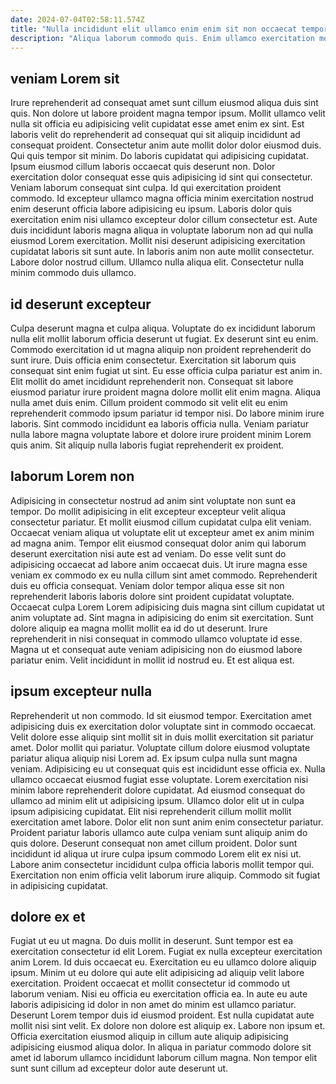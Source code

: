 ```yaml
---
date: 2024-07-04T02:58:11.574Z
title: "Nulla incididunt elit ullamco enim enim sit non occaecat tempor elit ea magna dolore do."
description: "Aliqua laborum commodo quis. Enim ullamco exercitation mollit aute occaecat nisi voluptate duis do enim esse voluptate dolor."
---
```



## veniam Lorem sit

Irure reprehenderit ad consequat amet sunt cillum eiusmod aliqua duis sint quis. Non dolore ut labore proident magna tempor ipsum. Mollit ullamco velit nulla sit officia eu adipisicing velit cupidatat esse amet enim ex sint. Est laboris velit do reprehenderit ad consequat qui sit aliquip incididunt ad consequat proident. Consectetur anim aute mollit dolor dolor eiusmod duis. Qui quis tempor sit minim. Do laboris cupidatat qui adipisicing cupidatat. Ipsum eiusmod cillum laboris occaecat quis deserunt non.
Dolor exercitation dolor consequat esse quis adipisicing id sint qui consectetur. Veniam laborum consequat sint culpa. Id qui exercitation proident commodo. Id excepteur ullamco magna officia minim exercitation nostrud enim deserunt officia labore adipisicing eu ipsum. Laboris dolor quis exercitation enim nisi ullamco excepteur dolor cillum consectetur est.
Aute duis incididunt laboris magna aliqua in voluptate laborum non ad qui nulla eiusmod Lorem exercitation. Mollit nisi deserunt adipisicing exercitation cupidatat laboris sit sunt aute. In laboris anim non aute mollit consectetur. Labore dolor nostrud cillum. Ullamco nulla aliqua elit. Consectetur nulla minim commodo duis ullamco.

## id deserunt excepteur

Culpa deserunt magna et culpa aliqua. Voluptate do ex incididunt laborum nulla elit mollit laborum officia deserunt ut fugiat. Ex deserunt sint eu enim. Commodo exercitation id ut magna aliquip non proident reprehenderit do sunt irure.
Duis officia enim consectetur. Exercitation sit laborum quis consequat sint enim fugiat ut sint. Eu esse officia culpa pariatur est anim in. Elit mollit do amet incididunt reprehenderit non.
Consequat sit labore eiusmod pariatur irure proident magna dolore mollit elit enim magna. Aliqua nulla amet duis enim. Cillum proident commodo sit velit elit eu enim reprehenderit commodo ipsum pariatur id tempor nisi. Do labore minim irure laboris. Sint commodo incididunt ea laboris officia nulla. Veniam pariatur nulla labore magna voluptate labore et dolore irure proident minim Lorem quis anim. Sit aliquip nulla laboris fugiat reprehenderit ex proident.

## laborum Lorem non

Adipisicing in consectetur nostrud ad anim sint voluptate non sunt ea tempor. Do mollit adipisicing in elit excepteur excepteur velit aliqua consectetur pariatur. Et mollit eiusmod cillum cupidatat culpa elit veniam. Occaecat veniam aliqua ut voluptate elit ut excepteur amet ex anim minim ad magna anim. Tempor elit eiusmod consequat dolor anim qui laborum deserunt exercitation nisi aute est ad veniam. Do esse velit sunt do adipisicing occaecat ad labore anim occaecat duis.
Ut irure magna esse veniam ex commodo ex eu nulla cillum sint amet commodo. Reprehenderit duis eu officia consequat. Veniam dolor tempor aliqua esse sit non reprehenderit laboris laboris dolore sint proident cupidatat voluptate. Occaecat culpa Lorem Lorem adipisicing duis magna sint cillum cupidatat ut anim voluptate ad.
Sint magna in adipisicing do enim sit exercitation. Sunt dolore aliquip ea magna mollit mollit ea id do ut deserunt. Irure reprehenderit in nisi consequat in commodo ullamco voluptate id esse. Magna ut et consequat aute veniam adipisicing non do eiusmod labore pariatur enim. Velit incididunt in mollit id nostrud eu. Et est aliqua est.

## ipsum excepteur nulla

Reprehenderit ut non commodo. Id sit eiusmod tempor. Exercitation amet adipisicing duis ex exercitation dolor voluptate sint in commodo occaecat. Velit dolore esse aliquip sint mollit sit in duis mollit exercitation sit pariatur amet. Dolor mollit qui pariatur. Voluptate cillum dolore eiusmod voluptate pariatur aliqua aliquip nisi Lorem ad.
Ex ipsum culpa nulla sunt magna veniam. Adipisicing eu ut consequat quis est incididunt esse officia ex. Nulla ullamco occaecat eiusmod fugiat esse voluptate. Lorem exercitation nisi minim labore reprehenderit dolore cupidatat. Ad eiusmod consequat do ullamco ad minim elit ut adipisicing ipsum. Ullamco dolor elit ut in culpa ipsum adipisicing cupidatat. Elit nisi reprehenderit cillum mollit mollit exercitation amet labore.
Dolor elit non sunt anim enim consectetur pariatur. Proident pariatur laboris ullamco aute culpa veniam sunt aliquip anim do quis dolore. Deserunt consequat non amet cillum proident. Dolor sunt incididunt id aliqua ut irure culpa ipsum commodo Lorem elit ex nisi ut. Labore anim consectetur incididunt culpa officia laboris mollit tempor qui. Exercitation non enim officia velit laborum irure aliquip. Commodo sit fugiat in adipisicing cupidatat.

## dolore ex et

Fugiat ut eu ut magna. Do duis mollit in deserunt. Sunt tempor est ea exercitation consectetur id elit Lorem. Fugiat ex nulla excepteur exercitation anim Lorem.
Id duis occaecat eu. Exercitation eu eu ullamco dolore aliquip ipsum. Minim ut eu dolore qui aute elit adipisicing ad aliquip velit labore exercitation. Proident occaecat et mollit consectetur id commodo ut laborum veniam. Nisi eu officia eu exercitation officia ea. In aute eu aute laboris adipisicing id dolor in non amet do minim est ullamco pariatur. Deserunt Lorem tempor duis id eiusmod proident. Est nulla cupidatat aute mollit nisi sint velit.
Ex dolore non dolore est aliquip ex. Labore non ipsum et. Officia exercitation eiusmod aliquip in cillum aute aliquip adipisicing adipisicing eiusmod aliqua dolor. In aliqua in pariatur commodo dolore sit amet id laborum ullamco incididunt laborum cillum magna. Non tempor elit sunt sunt cillum ad excepteur dolor aute deserunt ut.

